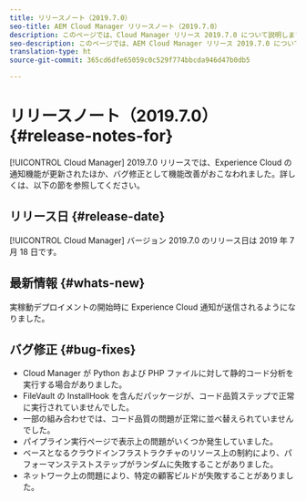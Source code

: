 ```yaml
---
title: リリースノート（2019.7.0）
seo-title: AEM Cloud Manager リリースノート（2019.7.0）
description: このページでは、Cloud Manager リリース 2019.7.0 について説明します。
seo-description: このページでは、AEM Cloud Manager リリース 2019.7.0 について説明します。
translation-type: ht
source-git-commit: 365cd6dfe65059c0c529f774bbcda946d47b0db5

---
```


# リリースノート（2019.7.0） {#release-notes-for}

[!UICONTROL Cloud Manager] 2019.7.0 リリースでは、Experience Cloud の通知機能が更新されたほか、バグ修正として機能改善がおこなわれました。詳しくは、以下の節を参照してください。

## リリース日 {#release-date}

[!UICONTROL Cloud Manager] バージョン 2019.7.0 のリリース日は 2019 年 7 月 18 日です。

## 最新情報 {#whats-new}

実稼動デプロイメントの開始時に Experience Cloud 通知が送信されるようになりました。

## バグ修正 {#bug-fixes}

* Cloud Manager が Python および PHP ファイルに対して静的コード分析を実行する場合がありました。
* FileVault の InstallHook を含んだパッケージが、コード品質ステップで正常に実行されていませんでした。
* 一部の組み合わせでは、コード品質の問題が正常に並べ替えられていませんでした。
* パイプライン実行ページで表示上の問題がいくつか発生していました。
* ベースとなるクラウドインフラストラクチャのリソース上の制約により、パフォーマンステストステップがランダムに失敗することがありました。
* ネットワーク上の問題により、特定の顧客ビルドが失敗することがありました。